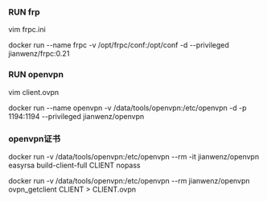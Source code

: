 ### RUN frp

vim frpc.ini

docker run --name frpc -v /opt/frpc/conf:/opt/conf -d --privileged jianwenz/frpc:0.21


### RUN openvpn

vim client.ovpn

docker run --name openvpn -v /data/tools/openvpn:/etc/openvpn -d -p 1194:1194 --privileged jianwenz/openvpn


### openvpn证书

docker run -v /data/tools/openvpn:/etc/openvpn --rm -it jianwenz/openvpn easyrsa build-client-full CLIENT nopass

docker run -v /data/tools/openvpn:/etc/openvpn --rm jianwenz/openvpn ovpn_getclient CLIENT > CLIENT.ovpn
